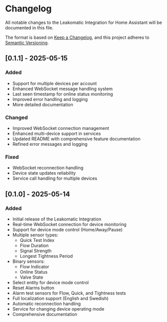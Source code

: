 # Changelog

All notable changes to the Leakomatic Integration for Home Assistant will be documented in this file.

The format is based on [Keep a Changelog](https://keepachangelog.com/en/1.0.0/),
and this project adheres to [Semantic Versioning](https://semver.org/spec/v2.0.0.html).

## [0.1.1] - 2025-05-15

### Added
- Support for multiple devices per account
- Enhanced WebSocket message handling system
- Last seen timestamp for online status monitoring
- Improved error handling and logging
- More detailed documentation

### Changed
- Improved WebSocket connection management
- Enhanced multi-device support in services
- Updated README with comprehensive feature documentation
- Refined error messages and logging

### Fixed
- WebSocket reconnection handling
- Device state updates reliability
- Service call handling for multiple devices

## [0.1.0] - 2025-05-14

### Added
- Initial release of the Leakomatic Integration
- Real-time WebSocket connection for device monitoring
- Support for device mode control (Home/Away/Pause)
- Multiple sensor types:
  - Quick Test Index
  - Flow Duration
  - Signal Strength
  - Longest Tightness Period
- Binary sensors:
  - Flow Indicator
  - Online Status
  - Valve State
- Select entity for device mode control
- Reset Alarms button
- Alarm test sensors for Flow, Quick, and Tightness tests
- Full localization support (English and Swedish)
- Automatic reconnection handling
- Service for changing device operating mode
- Comprehensive documentation 